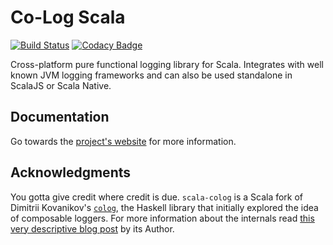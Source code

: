 # Co-Log Scala

[![Build Status](https://travis-ci.org/alonsodomin/scala-colog.svg?branch=master)](https://travis-ci.org/alonsodomin/scala-colog)
[![Codacy Badge](https://api.codacy.com/project/badge/Grade/e06443e988904f558a08129804ae189d)](https://www.codacy.com/app/alonsodomin/scala-colog?utm_source=github.com&amp;utm_medium=referral&amp;utm_content=alonsodomin/scala-colog&amp;utm_campaign=Badge_Grade)

Cross-platform pure functional logging library for Scala. Integrates with well known JVM logging frameworks and
 can also be used standalone in ScalaJS or Scala Native.

## Documentation

Go towards the [project's website](https://alonsodomin.github.io/scala-colog/) for more information.

## Acknowledgments

You gotta give credit where credit is due. `scala-colog` is a Scala fork of Dimitrii Kovanikov's [`colog`](https://github.com/kowainik/co-log),
the Haskell library that initially explored the idea of composable loggers. For more information about the internals
read [this very descriptive blog post](https://kowainik.github.io/posts/2018-09-25-co-log) by its Author. 

